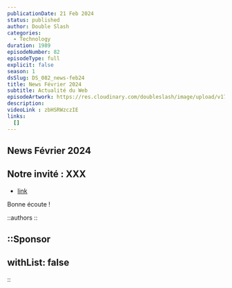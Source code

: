 ```yaml
---
publicationDate: 21 Feb 2024
status: published
author: Double Slash
categories:
  - Technology
duration: 1989
episodeNumber: 82
episodeType: full
explicit: false
season: 1
dsSlug: DS_082_news-feb24
title: News Février 2024
subtitle: Actualité du Web
episodeArtwork: https://res.cloudinary.com/doubleslash/image/upload/v1708463465/episode/ART_82_fdid7q.png
description: 
videoLink : zbHSRWzczIE
links:
  []
---
```

## News Février 2024

## Notre invité : XXX

- [link](http)

Bonne écoute !

::authors
::

::Sponsor
---
withList: false
---
::
